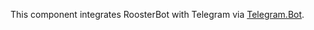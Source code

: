﻿This component integrates RoosterBot with Telegram via [Telegram.Bot](https://github.com/TelegramBots/Telegram.Bot).